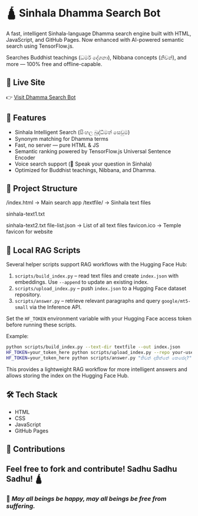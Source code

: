 # 🛕 Sinhala Dhamma Search Bot

A fast, intelligent Sinhala-language Dhamma search engine built with HTML, JavaScript, and GitHub Pages.
Now enhanced with AI-powered semantic search using TensorFlow.js.

Searches Buddhist teachings (ධර්ම දේශනා), Nibbana concepts (නිවන්), and more — 100% free and offline-capable.

## 🚀 Live Site
👉 [Visit Dhamma Search Bot](https://chamarairesh1982.github.io/SearchSinhalaBot/)

## 🧠 Features
- Sinhala Intelligent Search (සිංහල බුද්ධිමත් සෙවුම)
- Synonym matching for Dhamma terms
- Fast, no server — pure HTML & JS
- Semantic ranking powered by TensorFlow.js Universal Sentence Encoder
- Voice search support (🎤 Speak your question in Sinhala)
- Optimized for Buddhist teachings, Nibbana, and Dhamma.

## 📂 Project Structure
/index.html -> Main search app
/textfile/ -> Sinhala text files

sinhala-text1.txt

sinhala-text2.txt
file-list.json -> List of all text files
favicon.ico -> Temple favicon for website


## 🤖 Local RAG Scripts
Several helper scripts support RAG workflows with the Hugging Face Hub:

1. `scripts/build_index.py` – read text files and create `index.json` with embeddings. Use `--append` to update an existing index.
2. `scripts/upload_index.py` – push `index.json` to a Hugging Face dataset repository.
3. `scripts/answer.py` – retrieve relevant paragraphs and query `google/mt5-small` via the Inference API.

Set the `HF_TOKEN` environment variable with your Hugging Face access token before running these scripts.

Example:

```bash
python scripts/build_index.py --text-dir textfile --out index.json
HF_TOKEN=your_token_here python scripts/upload_index.py --repo your-user/dataset
HF_TOKEN=your_token_here python scripts/answer.py "නිවන් දකින්නේ කෙසේද?"
```

This provides a lightweight RAG workflow for more intelligent answers and allows storing the index on the Hugging Face Hub.

## 🛠️ Tech Stack
- HTML
- CSS
- JavaScript
- GitHub Pages

## 🙏 Contributions
Feel free to fork and contribute! Sadhu Sadhu Sadhu! 🛕
---
### 🧘 *May all beings be happy, may all beings be free from suffering.*
